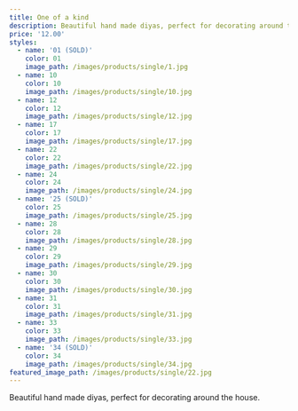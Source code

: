 ```yaml
---
title: One of a kind
description: Beautiful hand made diyas, perfect for decorating around the house.
price: '12.00'
styles:
  - name: '01 (SOLD)'
    color: 01
    image_path: /images/products/single/1.jpg
  - name: 10
    color: 10
    image_path: /images/products/single/10.jpg
  - name: 12
    color: 12
    image_path: /images/products/single/12.jpg
  - name: 17
    color: 17
    image_path: /images/products/single/17.jpg
  - name: 22
    color: 22
    image_path: /images/products/single/22.jpg
  - name: 24
    color: 24
    image_path: /images/products/single/24.jpg
  - name: '25 (SOLD)'
    color: 25
    image_path: /images/products/single/25.jpg
  - name: 28
    color: 28
    image_path: /images/products/single/28.jpg
  - name: 29
    color: 29
    image_path: /images/products/single/29.jpg
  - name: 30
    color: 30
    image_path: /images/products/single/30.jpg
  - name: 31
    color: 31
    image_path: /images/products/single/31.jpg
  - name: 33
    color: 33
    image_path: /images/products/single/33.jpg
  - name: '34 (SOLD)'
    color: 34
    image_path: /images/products/single/34.jpg
featured_image_path: /images/products/single/22.jpg
---
```


Beautiful hand made diyas, perfect for decorating around the house.
